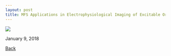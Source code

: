 ```yaml
---
layout: post
title: MFS Applications in Electrophysiological Imaging of Excitable Organs
---
```


[<img src="https://static.wixstatic.com/media/d19f46_105c327926ab4911a5aef1378064c139~mv2.png/v1/fill/w_630,h_354,al_c,q_80,usm_0.66_1.00_0.01/d19f46_105c327926ab4911a5aef1378064c139~mv2.webp">](https://www.dropbox.com/sh/q5w39r5we0eoawx/AABdAzf1I5eZRJGdDofbx1DQa?dl=0)

January 9, 2018

[Back](https://finitetsai.github.io/)
